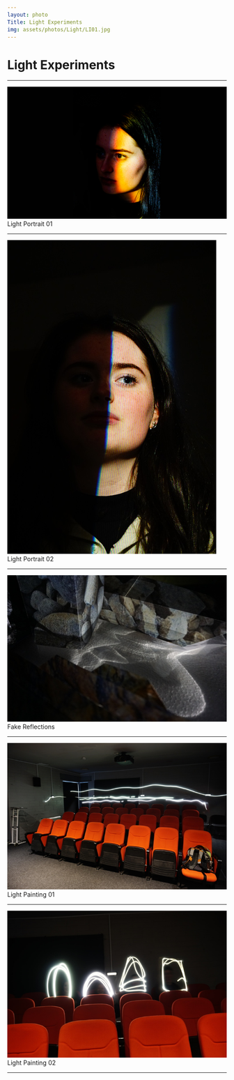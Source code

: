 ```yaml
---
layout: photo
Title: Light Experiments
img: assets/photos/Light/LI01.jpg
---
```


# Light Experiments

---

![Picture](/assets/photos/Light/LI01.jpg)
 Light Portrait 01

---

![Picture](/assets/photos/Light/LI02.jpg)
 Light Portrait 02

---

![Picture](/assets/photos/Light/LI03.jpg)
 Fake Reflections

---

![Picture](/assets/photos/Light/LI04.jpg)
 Light Painting 01

---

![Picture](/assets/photos/Light/LI05.jpg)
 Light Painting 02

---
